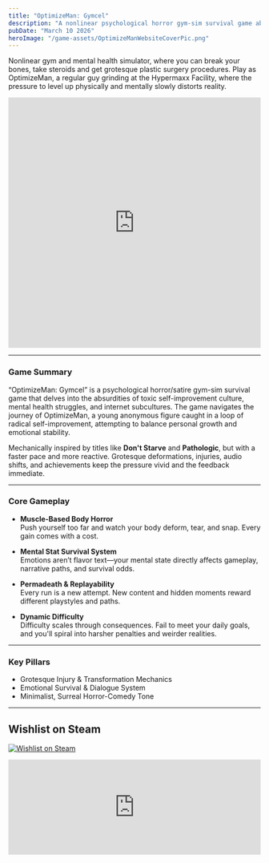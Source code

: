 ```yaml
---
title: "OptimizeMan: Gymcel"
description: "A nonlinear psychological horror gym-sim survival game about body horror, mental health, and the grind of toxic self-optimization."
pubDate: "March 10 2026"
heroImage: "/game-assets/OptimizeManWebsiteCoverPic.png"
---
```


Nonlinear gym and mental health simulator, where you can break your bones, take steroids and get grotesque plastic surgery procedures.  Play as OptimizeMan, a regular guy grinding at the Hypermaxx Facility, where the pressure to level up physically and mentally slowly distorts reality.
<iframe width="100%" height="500" src="https://www.youtube.com/embed/-AO3sPgHvfY" title="OptimizeMan: Gymcel Trailer" frameborder="0" allowfullscreen></iframe>



---

### Game Summary

“OptimizeMan: Gymcel” is a psychological horror/satire gym-sim survival game that delves into the absurdities of toxic self-improvement culture, mental health struggles, and internet subcultures.  The game navigates the journey of OptimizeMan, a young anonymous figure caught in a loop of radical self-improvement, attempting to balance personal growth and emotional stability.

Mechanically inspired by titles like **Don't Starve** and **Pathologic**, but with a faster pace and more reactive. Grotesque deformations, injuries, audio shifts, and achievements keep the pressure vivid and the feedback immediate.  


---

### Core Gameplay

- **Muscle-Based Body Horror**  
  Push yourself too far and watch your body deform, tear, and snap. Every gain comes with a cost.

- **Mental Stat Survival System**  
  Emotions aren’t flavor text—your mental state directly affects gameplay, narrative paths, and survival odds.

- **Permadeath & Replayability**  
  Every run is a new attempt. New content and hidden moments reward different playstyles and paths.

- **Dynamic Difficulty**  
  Difficulty scales through consequences. Fail to meet your daily goals, and you'll spiral into harsher penalties and weirder realities.

---

### Key Pillars

- Grotesque Injury & Transformation Mechanics  
- Emotional Survival & Dialogue System  
- Minimalist, Surreal Horror-Comedy Tone

---

## Wishlist on Steam

[![Wishlist on Steam](https://store.steampowered.com//public/images/v6/logo_steam_footer.png)](https://store.steampowered.com/app/3500530/Optimize_Man_Gymcel/)

<iframe src="https://store.steampowered.com/widget/3500530/" frameborder="0" width="100%" height="190"></iframe>
